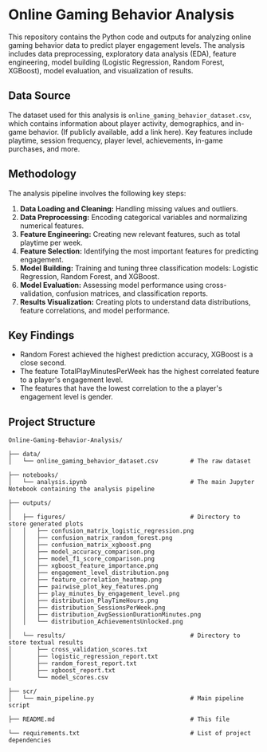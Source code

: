 # Online Gaming Behavior Analysis

This repository contains the Python code and outputs for analyzing online gaming behavior data to predict player engagement levels. The analysis includes data preprocessing, exploratory data analysis (EDA), feature engineering, model building (Logistic Regression, Random Forest, XGBoost), model evaluation, and visualization of results.

## Data Source

The dataset used for this analysis is `online_gaming_behavior_dataset.csv`, which contains information about player activity, demographics, and in-game behavior. (If publicly available, add a link here). Key features include playtime, session frequency, player level, achievements, in-game purchases, and more.

## Methodology

The analysis pipeline involves the following key steps:

1.  **Data Loading and Cleaning:** Handling missing values and outliers.
2.  **Data Preprocessing:** Encoding categorical variables and normalizing numerical features.
3.  **Feature Engineering:** Creating new relevant features, such as total playtime per week.
4.  **Feature Selection:** Identifying the most important features for predicting engagement.
5.  **Model Building:** Training and tuning three classification models: Logistic Regression, Random Forest, and XGBoost.
6.  **Model Evaluation:** Assessing model performance using cross-validation, confusion matrices, and classification reports.
7.  **Results Visualization:** Creating plots to understand data distributions, feature correlations, and model performance.

## Key Findings

- Random Forest achieved the highest prediction accuracy, XGBoost is a close second.
- The feature TotalPlayMinutesPerWeek has the highest correlated feature to a player's engagement level.
- The features that have the lowest correlation to the a player's engagement level is gender.

## Project Structure

```plaintext
Online-Gaming-Behavior-Analysis/

├── data/
│   └── online_gaming_behavior_dataset.csv         # The raw dataset

├── notebooks/
│   └── analysis.ipynb                             # The main Jupyter Notebook containing the analysis pipeline

├── outputs/
│
│   ├── figures/                                   # Directory to store generated plots
│   │   ├── confusion_matrix_logistic_regression.png
│   │   ├── confusion_matrix_random_forest.png
│   │   ├── confusion_matrix_xgboost.png
│   │   ├── model_accuracy_comparison.png
│   │   ├── model_f1_score_comparison.png
│   │   ├── xgboost_feature_importance.png
│   │   ├── engagement_level_distribution.png
│   │   ├── feature_correlation_heatmap.png
│   │   ├── pairwise_plot_key_features.png
│   │   ├── play_minutes_by_engagement_level.png
│   │   ├── distribution_PlayTimeHours.png
│   │   ├── distribution_SessionsPerWeek.png
│   │   ├── distribution_AvgSessionDurationMinutes.png
│   │   └── distribution_AchievementsUnlocked.png
│
│   └── results/                                   # Directory to store textual results
│       ├── cross_validation_scores.txt
│       ├── logistic_regression_report.txt
│       ├── random_forest_report.txt
│       ├── xgboost_report.txt
│       └── model_scores.csv

├── scr/
│   └── main_pipeline.py                           # Main pipeline script

├── README.md                                      # This file

└── requirements.txt                               # List of project dependencies
```
